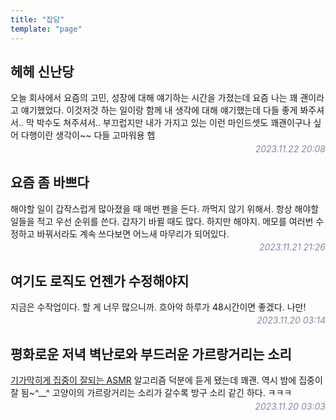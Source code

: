 ```yaml
---
title: "잡담"
template: "page"
---
```

## 헤헤 신난당
오늘 회사에서 요즘의 고민, 성장에 대해 얘기하는 시간을 가졌는데 요즘 나는 꽤 괜이라고 얘기했었다. 이것저것 하는 일이랑 함께 내 생각에 대해 얘기했는데 다들 좋게 봐주셔서.. 막 박수도 쳐주셔서.. 부끄럽지만 내가 가지고 있는 이런 마인드셋도 꽤괜이구나 싶어 다행이란 생각이~~ 다들 고마워용 헵
<time style="display:block; margin-top: 0.25em; font-style: italic; text-align: right; color: hsl(220, 17%, 57%);">2023.11.22 20:08</time>

## 요즘 좀 바쁘다
해야할 일이 갑작스럽게 많아졌을 때 매번 펜을 든다. 까먹지 않기 위해서. 항상 해야할 일들을 적고 우선 순위를 쓴다. 갑자기 바뀔 때도 많다. 하지만 해야지. 메모를 여러번 수정하고 바꿔서라도 계속 쓰다보면 어느새 마무리가 되어있다.
<time style="display:block; margin-top: 0.25em; font-style: italic; text-align: right; color: hsl(220, 17%, 57%);">2023.11.21 21:26</time>

## 여기도 로직도 언젠가 수정해야지
지금은 수작업이다. 할 게 너무 많으니까. 흐아악 하루가 48시간이면 좋겠다. 나만!
<time style="display:block; margin-top: 0.25em; font-style: italic; text-align: right; color: hsl(220, 17%, 57%);">2023.11.20 03:14</time>


## 평화로운 저녁 벽난로와 부드러운 가르랑거리는 소리
[기가막히게 집중이 잘되는 ASMR](https://www.youtube.com/watch?v=e38zzHIVnro) 알고리즘 덕분에 듣게 됐는데 꽤괜. 역시 밤에 집중이 잘 됨~^__^ 고양이의 가르랑거리는 소리가 갈수록 방구 소리 같긴 하다. ㅋㅋㅋ   
<time style="display:block; margin-top: 0.25em; font-style: italic; text-align: right; color: hsl(220, 17%, 57%);">2023.11.20 03:03</time>